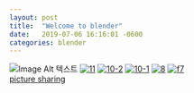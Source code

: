 ```yaml
---
layout: post
title:  "Welcome to blender"
date:   2019-07-06 16:16:01 -0600
categories: blender
---
```



![Image Alt 텍스트](http://blog.jaeyoon.io/assets/img/image.png)
<a href="https://ibb.co/vzhN6Xr"><img src="https://i.ibb.co/YjX5F0K/11.jpg" alt="11" border="0"></a>
<a href="https://ibb.co/F6wcX6L"><img src="https://i.ibb.co/31NVv19/10-2.jpg" alt="10-2" border="0"></a>
<a href="https://ibb.co/tY0j3LP"><img src="https://i.ibb.co/VMFn3wp/10-1.jpg" alt="10-1" border="0"></a>
<a href="https://ibb.co/Bg0HKxc"><img src="https://i.ibb.co/GVzf3Ln/8.jpg" alt="8" border="0"></a>
<a href="https://ibb.co/nMdDb6t"><img src="https://i.ibb.co/Jj6zKmg/f7.jpg" alt="f7" border="0"></a><br /><a target='_blank' href='https://imgbb.com/'>picture sharing</a><br />
